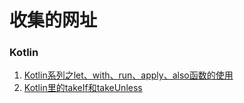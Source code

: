 # 收集的网址

### Kotlin
1. [Kotlin系列之let、with、run、apply、also函数的使用](https://blog.csdn.net/u013064109/article/details/78786646)
2. [Kotlin里的takeIf和takeUnless](https://blog.csdn.net/totond/article/details/106070606)
  